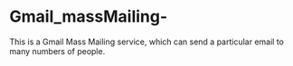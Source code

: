 # Gmail_massMailing-
This is a Gmail Mass Mailing service, which can send a particular email to many numbers of people. 
